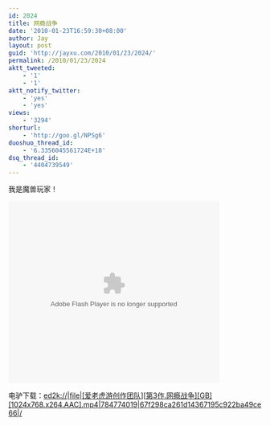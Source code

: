 ```yaml
---
id: 2024
title: 网瘾战争
date: '2010-01-23T16:59:30+08:00'
author: Jay
layout: post
guid: 'http://jayxu.com/2010/01/23/2024/'
permalink: /2010/01/23/2024
aktt_tweeted:
    - '1'
    - '1'
aktt_notify_twitter:
    - 'yes'
    - 'yes'
views:
    - '3294'
shorturl:
    - 'http://goo.gl/NPSg6'
duoshuo_thread_id:
    - '6.3356045561724E+18'
dsq_thread_id:
    - '4404739549'
---
```


<p>我是魔兽玩家！</p>
<p><object classid="clsid:d27cdb6e-ae6d-11cf-96b8-444553540000" width="420" height="363" codebase="http://download.macromedia.com/pub/shockwave/cabs/flash/swflash.cab#version=6,0,40,0"><param name="allowFullScreen" value="true" /><param name="allowscriptaccess" value="always" /><param name="wmode" value="opaque" /><param name="src" value="http://www.tudou.com/v/8w0z0Q_TAQI" /><param name="allowfullscreen" value="true" /><embed type="application/x-shockwave-flash" width="420" height="363" src="http://www.tudou.com/v/8w0z0Q_TAQI" wmode="opaque" allowscriptaccess="always" allowfullscreen="true"></embed></object></p>
<p>电驴下载：<a href="ed2k://|file|[爱老虎游创作团队][第3作.网瘾战争][GB][1024x768.x264.AAC].mp4|784774019|67f298ca261d14367195c922ba49ce66|/" target="_blank">ed2k://|file|[爱老虎游创作团队][第3作.网瘾战争][GB][1024x768.x264.AAC].mp4|784774019|67f298ca261d14367195c922ba49ce66|/</a></p>